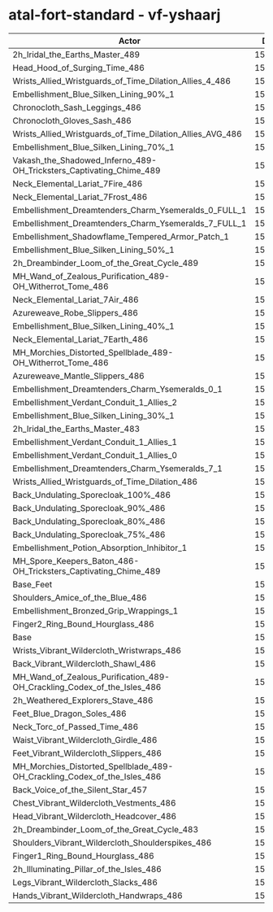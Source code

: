 # atal-fort-standard - vf-yshaarj
| Actor | DPS | Increase |
|---|:---:|:---:|
|2h_Iridal_the_Earths_Master_489|155350|1.84%|
|Head_Hood_of_Surging_Time_486|155277|1.79%|
|Wrists_Allied_Wristguards_of_Time_Dilation_Allies_4_486|155099|1.67%|
|Embellishment_Blue_Silken_Lining_90%_1|155020|1.62%|
|Chronocloth_Sash_Leggings_486|154950|1.58%|
|Chronocloth_Gloves_Sash_486|154705|1.41%|
|Wrists_Allied_Wristguards_of_Time_Dilation_Allies_AVG_486|154687|1.40%|
|Embellishment_Blue_Silken_Lining_70%_1|154531|1.30%|
|Vakash_the_Shadowed_Inferno_489-OH_Tricksters_Captivating_Chime_489|154496|1.28%|
|Neck_Elemental_Lariat_7Fire_486|154175|1.07%|
|Neck_Elemental_Lariat_7Frost_486|154170|1.06%|
|Embellishment_Dreamtenders_Charm_Ysemeralds_0_FULL_1|154087|1.01%|
|Embellishment_Dreamtenders_Charm_Ysemeralds_7_FULL_1|154016|0.96%|
|Embellishment_Shadowflame_Tempered_Armor_Patch_1|154006|0.96%|
|Embellishment_Blue_Silken_Lining_50%_1|153991|0.95%|
|2h_Dreambinder_Loom_of_the_Great_Cycle_489|153839|0.85%|
|MH_Wand_of_Zealous_Purification_489-OH_Witherrot_Tome_486|153806|0.83%|
|Neck_Elemental_Lariat_7Air_486|153777|0.81%|
|Azureweave_Robe_Slippers_486|153731|0.78%|
|Embellishment_Blue_Silken_Lining_40%_1|153720|0.77%|
|Neck_Elemental_Lariat_7Earth_486|153720|0.77%|
|MH_Morchies_Distorted_Spellblade_489-OH_Witherrot_Tome_486|153588|0.68%|
|Azureweave_Mantle_Slippers_486|153560|0.66%|
|Embellishment_Dreamtenders_Charm_Ysemeralds_0_1|153410|0.57%|
|Embellishment_Verdant_Conduit_1_Allies_2|153406|0.56%|
|Embellishment_Blue_Silken_Lining_30%_1|153383|0.55%|
|2h_Iridal_the_Earths_Master_483|153370|0.54%|
|Embellishment_Verdant_Conduit_1_Allies_1|153350|0.53%|
|Embellishment_Verdant_Conduit_1_Allies_0|153349|0.53%|
|Embellishment_Dreamtenders_Charm_Ysemeralds_7_1|153182|0.42%|
|Wrists_Allied_Wristguards_of_Time_Dilation_486|153182|0.42%|
|Back_Undulating_Sporecloak_100%_486|153071|0.34%|
|Back_Undulating_Sporecloak_90%_486|153059|0.34%|
|Back_Undulating_Sporecloak_80%_486|152993|0.29%|
|Back_Undulating_Sporecloak_75%_486|152924|0.25%|
|Embellishment_Potion_Absorption_Inhibitor_1|152910|0.24%|
|MH_Spore_Keepers_Baton_486-OH_Tricksters_Captivating_Chime_489|152846|0.20%|
|Base_Feet|152722|0.11%|
|Shoulders_Amice_of_the_Blue_486|152691|0.09%|
|Embellishment_Bronzed_Grip_Wrappings_1|152622|0.05%|
|Finger2_Ring_Bound_Hourglass_486|152580|0.02%|
|Base|152547|0.00%|
|Wrists_Vibrant_Wildercloth_Wristwraps_486|152528|-0.01%|
|Back_Vibrant_Wildercloth_Shawl_486|152503|-0.03%|
|MH_Wand_of_Zealous_Purification_489-OH_Crackling_Codex_of_the_Isles_486|152397|-0.10%|
|2h_Weathered_Explorers_Stave_486|152358|-0.12%|
|Feet_Blue_Dragon_Soles_486|152348|-0.13%|
|Neck_Torc_of_Passed_Time_486|152295|-0.17%|
|Waist_Vibrant_Wildercloth_Girdle_486|152279|-0.18%|
|Feet_Vibrant_Wildercloth_Slippers_486|152269|-0.18%|
|MH_Morchies_Distorted_Spellblade_489-OH_Crackling_Codex_of_the_Isles_486|152219|-0.22%|
|Back_Voice_of_the_Silent_Star_457|152156|-0.26%|
|Chest_Vibrant_Wildercloth_Vestments_486|152021|-0.34%|
|Head_Vibrant_Wildercloth_Headcover_486|151987|-0.37%|
|2h_Dreambinder_Loom_of_the_Great_Cycle_483|151985|-0.37%|
|Shoulders_Vibrant_Wildercloth_Shoulderspikes_486|151750|-0.52%|
|Finger1_Ring_Bound_Hourglass_486|151725|-0.54%|
|2h_Illuminating_Pillar_of_the_Isles_486|151552|-0.65%|
|Legs_Vibrant_Wildercloth_Slacks_486|151388|-0.76%|
|Hands_Vibrant_Wildercloth_Handwraps_486|151130|-0.93%|
